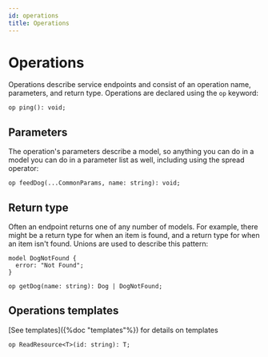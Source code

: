 ```yaml
---
id: operations
title: Operations
---
```


# Operations

Operations describe service endpoints and consist of an operation name, parameters, and return type. Operations are declared using the `op` keyword:

```cadl
op ping(): void;
```

## Parameters

The operation's parameters describe a model, so anything you can do in a model you can do in a parameter list as well, including using the spread operator:

```cadl
op feedDog(...CommonParams, name: string): void;
```

## Return type

Often an endpoint returns one of any number of models. For example, there might be a return type for when an item is found, and a return type for when an item isn't found. Unions are used to describe this pattern:

```cadl
model DogNotFound {
  error: "Not Found";
}

op getDog(name: string): Dog | DogNotFound;
```

## Operations templates

[See templates]({%doc "templates"%}) for details on templates

```cadl
op ReadResource<T>(id: string): T;
```
